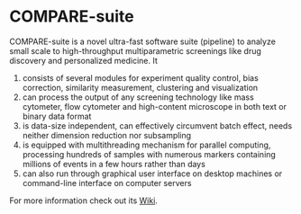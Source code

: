 # COMPARE-suite
COMPARE-suite is a novel ultra-fast software suite (pipeline) to analyze small scale to high-throughput multiparametric screenings like drug discovery and personalized medicine. It
1. consists of several modules for experiment quality control, bias correction, similarity measurement, clustering and visualization
1. can process the output of any screening technology like mass cytometer, flow cytometer and high-content microscope in both text or binary data format
1. is data-size independent, can effectively circumvent batch effect, needs neither dimension reduction nor subsampling
1. is equipped with multithreading mechanism for parallel computing, processing hundreds of samples with numerous markers containing millions of events in a few hours rather than days
1. can also run through graphical user interface on desktop machines or command-line interface on computer servers

For more information check out its [Wiki](https://github.com/morchalabi/COMPARE-suite/wiki/COMPARE-Suite).
